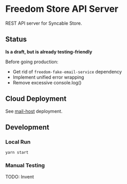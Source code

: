 # Freedom Store API Server

REST API server for Syncable Store.

## Status

**Is a draft, but is already testing-friendly**

Before going production:

+ Get rid of `freedom-fake-email-service` dependency
+ Implement unified error wrapping
+ Remove excessive console.log()

## Cloud Deployment

See [mail-host](../../deploy/3.1_mail-host.compose/README.md) deployment.

## Development

### Local Run

```shell
yarn start
```

### Manual Testing

TODO: Invent

